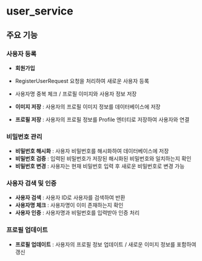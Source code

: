# user_service

## 주요 기능
### 사용자 등록
- **회원가입** 
- RegisterUserRequest 요청을 처리하여 새로운 사용자 등록
- 사용자명 중복 체크 / 프로필 이미지와 사용자 정보 저장

- **이미지 저장** : 사용자의 프로필 이미지 정보를 데이터베이스에 저장
- **프로필 저장**  : 사용자의 프로필 정보를 Profile 엔터티로 저장하여 사용자와 연결
### 비밀번호 관리
- **비밀번호 해시화** : 사용자 비밀번호를 해시화하여 데이터베이스에 저장
- **비밀번호 검증** : 입력된 비밀번호가 저장된 해시화된 비밀번호와 일치하는지 확인
- **비밀번호 변경** : 사용자는 현재 비밀번호 입력 후 새로운 비밀번호로 변경 가능
### 사용자 검색 및 인증
- **사용자 검색** : 사용자 ID로 사용자를 검색하여 반환
- **사용자명 체크** : 사용자명이 이미 존재하는지 확인
- **사용자 인증** : 사용자명과 비밀번호를 입력받아 인증 처리
### 프로필 업데이트
- **프로필 업데이트** : 사용자의 프로필 정보 업데이트 / 새로운 이미지 정보를 포함하여 갱신
